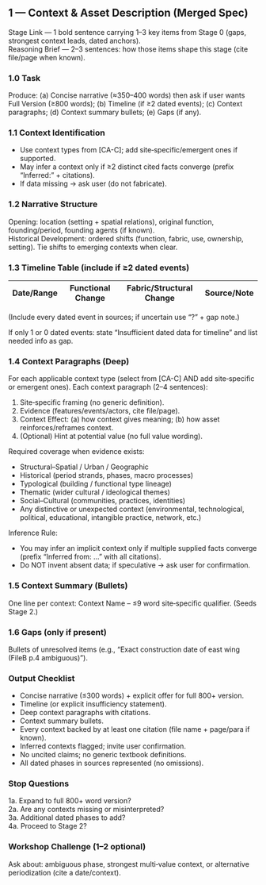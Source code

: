 ## 1 — Context & Asset Description (Merged Spec)

Stage Link — 1 bold sentence carrying 1–3 key items from Stage 0 (gaps, strongest context leads, dated anchors).  
Reasoning Brief — 2–3 sentences: how those items shape this stage (cite file/page when known).

### 1.0 Task
Produce: (a) Concise narrative (≈350–400 words) then ask if user wants Full Version (≥800 words); (b) Timeline (if ≥2 dated events); (c) Context paragraphs; (d) Context summary bullets; (e) Gaps (if any).

### 1.1 Context Identification
- Use context types from [CA-C]; add site‑specific/emergent ones if supported.
- May infer a context only if ≥2 distinct cited facts converge (prefix “Inferred:” + citations).
- If data missing → ask user (do not fabricate).

### 1.2 Narrative Structure
Opening: location (setting + spatial relations), original function, founding/period, founding agents (if known).  
Historical Development: ordered shifts (function, fabric, use, ownership, setting). Tie shifts to emerging contexts when clear.

### 1.3 Timeline Table (include if ≥2 dated events)
| Date/Range | Functional Change | Fabric/Structural Change | Source/Note |
|---|---|---|---|
(Include every dated event in sources; if uncertain use “?” + gap note.)

If only 1 or 0 dated events: state “Insufficient dated data for timeline” and list needed info as gap.

### 1.4 Context Paragraphs (Deep)
For each applicable context type (select from [CA-C] AND add site‑specific or emergent ones). Each context paragraph (2–4 sentences):  
1. Site‑specific framing (no generic definition).  
2. Evidence (features/events/actors, cite file/page).  
3. Context Effect: (a) how context gives meaning; (b) how asset reinforces/reframes context.  
4. (Optional) Hint at potential value (no full value wording).

Required coverage when evidence exists:
- Structural–Spatial / Urban / Geographic
- Historical (period strands, phases, macro processes)
- Typological (building / functional type lineage)
- Thematic (wider cultural / ideological themes)
- Social–Cultural (communities, practices, identities)
- Any distinctive or unexpected context (environmental, technological, political, educational, intangible practice, network, etc.)

Inference Rule:
- You may infer an implicit context only if multiple supplied facts converge (prefix “Inferred from: …” with all citations).  
- Do NOT invent absent data; if speculative → ask user for confirmation.

### 1.5 Context Summary (Bullets)
One line per context: Context Name – ≤9 word site‑specific qualifier. (Seeds Stage 2.)

### 1.6 Gaps (only if present)
Bullets of unresolved items (e.g., “Exact construction date of east wing (FileB p.4 ambiguous)”).

### Output Checklist
- Concise narrative (≤300 words) + explicit offer for full 800+ version.
- Timeline (or explicit insufficiency statement).
- Deep context paragraphs with citations.
- Context summary bullets.
- Every context backed by at least one citation (file name + page/para if known).
- Inferred contexts flagged; invite user confirmation.
- No uncited claims; no generic textbook definitions.
- All dated phases in sources represented (no omissions).

### Stop Questions
1a. Expand to full 800+ word version?  
2a. Are any contexts missing or misinterpreted?  
3a. Additional dated phases to add?  
4a. Proceed to Stage 2?

### Workshop Challenge (1–2 optional)
Ask about: ambiguous phase, strongest multi‑value context, or alternative periodization (cite a date/context).
